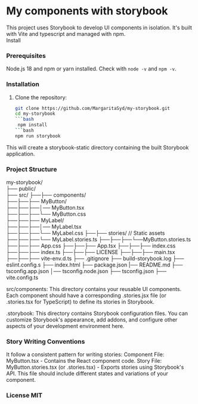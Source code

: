 # My components with storybook

This project uses Storybook to develop UI components in isolation.  It's built with Vite and typescript and managed with npm.  
Install

### Prerequisites
Node.js 18 and npm or yarn installed.  Check with `node -v` and `npm -v`. 

### Installation  

1. Clone the repository:  

   ```bash  
   git clone https://github.com/MargaritaSyd/my-storybook.git  
   cd my-storybook
   ```bash  
    npm install
   ```bash
   npm run storybook  
This will create a storybook-static directory containing the built Storybook application.

### Project Structure
my-storybook/  
├── public/             
├── src/
├──├── components/     
├──├──├── MyButton/     
├──├──├──│── MyButton.tsx  
├──├──├──└── MyButton.css  
├──├──├── MyLabel/     
├──├──├──│── MyLabel.tsx  
├──├──├──└── MyLabel.css
├──├── stories/                 // Static assets 
├──├──├──└── MyLabel.stories.ts
├──├──├──└──MyButton.stories.ts
├──├──├── App.css
├──├──├── App.tsx
├──├──├── index.css
├──├──├── index.ts
├──├──├── LICENSE
├──├──├── main.tsx
├──├──├── vite-env.d.ts
├── .gitignore
├── build-storybook.log
├── eslint.config.s
├── index.html
├── package.json
|── README.md
├── tsconfig.app.json
│── tsconfig.node.json
├── tsconfig.json
├── vite.config.ts

src/components: This directory contains your reusable UI components. Each component should have a corresponding .stories.jsx file (or .stories.tsx for TypeScript) to define its stories in Storybook.

.storybook: This directory contains Storybook configuration files. You can customize Storybook's appearance, add addons, and configure other aspects of your development environment here.

### Story Writing Conventions
It follow a consistent pattern for writing stories:
Component File: MyButton.tsx - Contains the React component code.
Story File: MyButton.stories.tsx (or .stories.tsx) - Exports stories using Storybook's API. This file should include different states and variations of your component.

### License MIT

